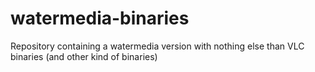 # watermedia-binaries
Repository containing a watermedia version with nothing else than VLC binaries (and other kind of binaries)
